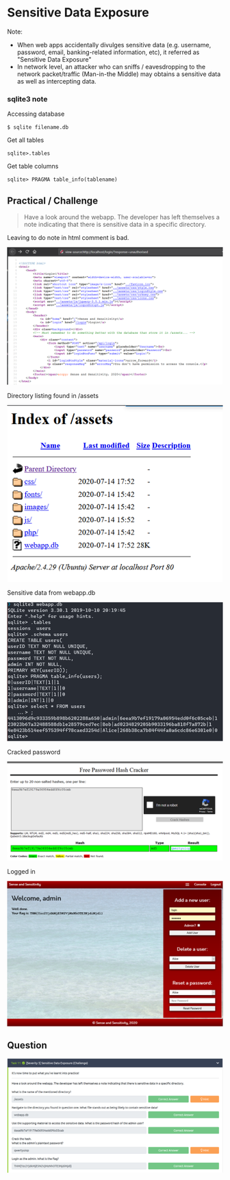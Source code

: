 # Sensitive Data Exposure

Note:
- When web apps accidentally divulges sensitive data (e.g. username, password, email, banking-related information, etc), it referred as "Sensitive Data Exposure"
- In network level, an attacker who can sniffs / eavesdropping to the network packet/traffic (Man-in-the Middle) may obtains a sensitive data as well as intercepting data. 

### sqlite3 note

Accessing database 
```
$ sqlite filename.db
```

Get all tables
```
sqlite>.tables
```

Get table columns
```
sqlite> PRAGMA table_info(tablename)
```


## Practical / Challenge

> Have a look around the webapp. The developer has left themselves a note indicating that there is sensitive data in a specific directory. 

Leaving to do note in html comment is bad.

![b824e1f6739c217c5d5f6b6b3d0e4c71.png](./_resources/b3a225d7b70c497e94cad0249f6715dc.png)

Directory listing found in /assets

![41f25668b4996dfd43930d267940d65c.png](./_resources/35309165bda84666ac00df5e85052b2a.png)

Sensitive data from webapp.db

![bf5a86cbb66516f7fbd2947f95ea5e97.png](./_resources/6a26ffd5cc8442fb98fdf224c572b98c.png)

Cracked password

![c97dfeaea989999c860433fd5be3638c.png](./_resources/6d88f94accd94ab6b7d8bb015fe69343.png)

Logged in

![08139889e49309b8788033d626a2342d.png](./_resources/45b3013c9ad14ae8993459e2cf1151be.png)


## Question
![5a8a62cfb5d8d025eca64e7d898d9c83.png](./_resources/34259372b6b04c82806cfef76c72f860.png)